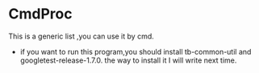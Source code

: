 # CmdProc
This is a generic list ,you can use it by cmd. 
* if you want to run this program,you should install tb-common-util and googletest-release-1.7.0. the way to install it I will write next time.